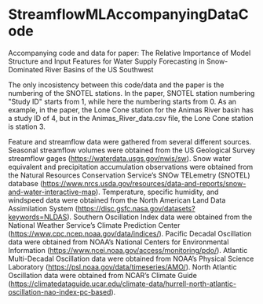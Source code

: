 # StreamflowMLAccompanyingDataCode
Accompanying code and data for paper: The Relative Importance of Model Structure and Input Features for Water Supply Forecasting in Snow-Dominated River Basins of the US Southwest

The only incosistency between this code/data and the paper is the numbering of the SNOTEL stations. In the paper, SNOTEL station numbering "Study ID" starts from 1, while here the numbering starts from 0. As an example, in the paper, the Lone Cone station for the Animas River basin has a study ID of 4, but in the Animas_River_data.csv file, the Lone Cone station is station 3.

Feature and streamflow data were gathered from several different sources. Seasonal streamflow volumes were obtained from the US Geological Survey streamflow gages (https://waterdata.usgs.gov/nwis/sw). Snow water equivalent and precipitation accumulation observations were obtained from the Natural Resources Conservation Service’s SNOw TELemetry (SNOTEL) database (https://www.nrcs.usda.gov/resources/data-and-reports/snow-and-water-interactive-map). Temperature, specific humidity, and windspeed data were obtained from the North American Land Data Assimilation System (https://disc.gsfc.nasa.gov/datasets?keywords=NLDAS). Southern Oscillation Index data were obtained from the National Weather Service’s Climate Prediction Center (https://www.cpc.ncep.noaa.gov/data/indices/). Pacific Decadal Oscillation data were obtained from NOAA’s National Centers for Environmental Information (https://www.ncei.noaa.gov/access/monitoring/pdo/). Atlantic Multi-Decadal Oscillation data were obtained from NOAA’s Physical Science Laboratory (https://psl.noaa.gov/data/timeseries/AMO/). North Atlantic Oscillation data were obtained from NCAR’s Climate Guide (https://climatedataguide.ucar.edu/climate-data/hurrell-north-atlantic-oscillation-nao-index-pc-based).
